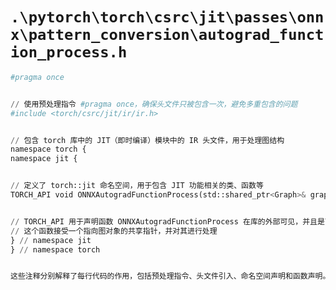 # `.\pytorch\torch\csrc\jit\passes\onnx\pattern_conversion\autograd_function_process.h`

```py
#pragma once


// 使用预处理指令 #pragma once，确保头文件只被包含一次，避免多重包含的问题
#include <torch/csrc/jit/ir/ir.h>


// 包含 torch 库中的 JIT（即时编译）模块中的 IR 头文件，用于处理图结构
namespace torch {
namespace jit {


// 定义了 torch::jit 命名空间，用于包含 JIT 功能相关的类、函数等
TORCH_API void ONNXAutogradFunctionProcess(std::shared_ptr<Graph>& graph);


// TORCH_API 用于声明函数 ONNXAutogradFunctionProcess 在库的外部可见，并且是可导出的
// 这个函数接受一个指向图对象的共享指针，并对其进行处理
} // namespace jit
} // namespace torch


这些注释分别解释了每行代码的作用，包括预处理指令、头文件引入、命名空间声明和函数声明。
```